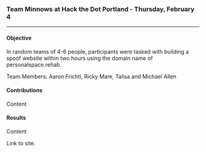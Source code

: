 ### Team Minnows at Hack the Dot Portland - Thursday, February 4
***

#### Objective

In random teams of 4-6 people, participants were tasked with building a spoof website within two hours using the domain name of personalspace.rehab. 

Team Members: Aaron Frichtl, Ricky Mare, Talisa and Michael Allen

#### Contributions

Content

#### Results

Content

Link to site.



